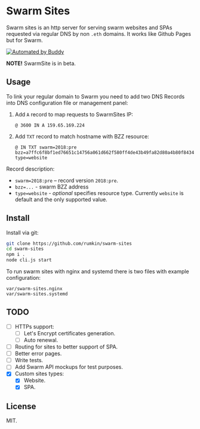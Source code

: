 # Swarm Sites

Swarm sites is an http server for serving swarm websites and SPAs requested via
regular DNS by non `.eth` domains. It works like Github Pages but for Swarm.

[![Automated by Buddy](https://assets.buddy.works/automated-dark.svg)](https://buddy.works)

**NOTE!** SwarmSite is in beta.

## Usage

To link your regular domain to Swarm you need to add two DNS Records into DNS
configuration file or management panel:

1. Add `A` record to map requests to SwarmSites IP:
    ```text
    @ 3600 IN A 159.65.169.224
    ```
2. Add `TXT` record to match hostname with BZZ resource:
    ```text
    @ IN TXT swarm=2018:pre bzz=a7ffc6f8bf1ed76651c14756a061d662f580ff4de43b49fa82d80a4b80f8434a type=website
    ```

Record description:

* `swarm=2018:pre` – record version `2018:pre`.
* `bzz=...` - swarm BZZ address
* `type=website` - _optional_ specifies resource type. Currently `website` is
default and the only supported value.

## Install

Install via git:

```bash
git clone https://github.com/rumkin/swarm-sites
cd swarm-sites
npm i .
node cli.js start
```

To run swarm sites with nginx and systemd there is two files with example configuration:

```text
var/swarm-sites.nginx
var/swarm-sites.systemd
```

## TODO

* [ ] HTTPs support:
    * [ ] Let's Encrypt certificates generation.
    * [ ] Auto renewal.
* [ ] Routing for sites to better support of SPA.
* [ ] Better error pages.
* [ ] Write tests.
* [ ] Add Swarm API mockups for test purposes.
* [x] Custom sites types:
    * [x] Website.
    * [x] SPA.

## License

MIT.
